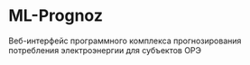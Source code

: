 # ML-Prognoz
Веб-интерфейс программного комплекса прогнозирования потребления электроэнергии для субъектов ОРЭ
